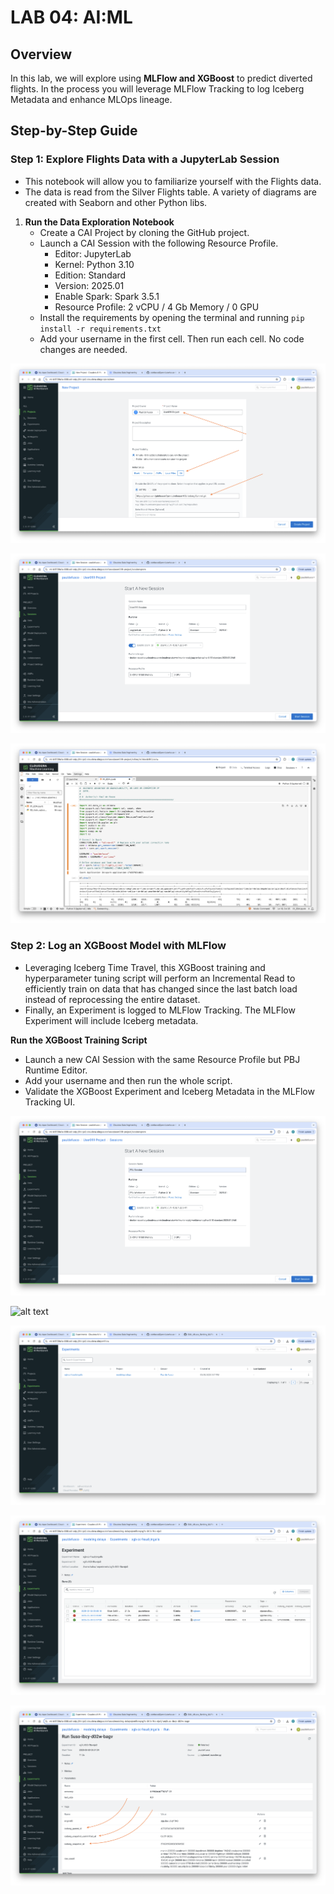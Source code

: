 # LAB 04: AI:ML

## Overview

In this lab, we will explore using **MLFlow and XGBoost** to predict diverted flights. In the process you will leverage MLFlow Tracking to log Iceberg Metadata and enhance MLOps lineage.

## Step-by-Step Guide

### Step 1: Explore Flights Data with a JupyterLab Session

- This notebook will allow you to familiarize yourself with the Flights data.
- The data is read from the Silver Flights table. A variety of diagrams are created with Seaborn and other Python libs.

1. **Run the Data Exploration Notebook**  
   - Create a CAI Project by cloning the GitHub project.
   - Launch a CAI Session with the following Resource Profile.
        * Editor: JupyterLab
        * Kernel: Python 3.10
        * Edition: Standard
        * Version: 2025.01
        * Enable Spark: Spark 3.5.1
        * Resource Profile: 2 vCPU / 4 Gb Memory / 0 GPU
    - Install the requirements by opening the terminal and running ```pip install -r requirements.txt```
    - Add your username in the first cell. Then run each cell. No code changes are needed.

![alt text](../img/cai_project_1.png)

![alt text](../img/cai_sess_1.png)

![alt text](../img/cai_sess_2.png)

### Step 2: Log an XGBoost Model with MLFlow

- Leveraging Iceberg Time Travel, this XGBoost training and hyperparameter tuning script will perform an Incremental Read to efficiently train on data that has changed since the last batch load instead of reprocessing the entire dataset.
- Finally, an Experiment is logged to MLFlow Tracking. The MLFlow Experiment will include Iceberg metadata.

**Run the XGBoost Training Script**  
   - Launch a new CAI Session with the same Resource Profile but PBJ Runtime Editor.
   - Add your username and then run the whole script.
   - Validate the XGBoost Experiment and Iceberg Metadata in the MLFlow Tracking UI.

![alt text](../img/cai_sess_3.png)

![alt text](../img/cai_sess_4.png)

![alt text](../img/cai_mlflow_1.png)

![alt text](../img/cai_mlflow_2.png)

![alt text](../img/cai_mlflow_3.png)
